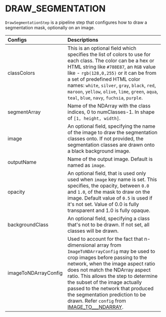 # DRAW\_SEGMENTATION

`DrawSegmentationStep` is a pipeline step that configures how to draw a segmentation mask, optionally on an image.

| Configs | Descriptions |
| :--- | :--- |
| classColors | This is an optional field which specifies the list of colors to use for each class. The color can be a hex or HTML string like `#788E87`, an `RGB` value like - `rgb(128,0,255)` or  it can be from a set of predefined HTML color names: `white`, `silver`, `gray`, `black`, `red`, `maroon`, `yellow`, `olive`, `lime`, `green`, `aqua`, `teal`, `blue`, `navy`, `fuchsia`, `purple`. |
| segmentArray | Name of the NDArray with the class indices, 0 to numClasses-1. In shape of `[1, height, width]`. |
| image | An optional field, specifying the name of the image to draw the segmentation classes onto. If not provided, the segmentation classes are drawn onto a black background image. |
| outputName | Name of the output image. Default is named as `image`. |
| opacity | An optional field, that is used only used when `image` key name is set. This specifies, the opacity, between `0.0` and `1.0`, of the mask to draw on the image. Default value of `0.5` is used if it's not set. Value of 0.0 is fully transparent and 1.0 is fully opaque. |
| backgroundClass | An optional field, specifying a class that's not to be drawn. If not set, all classes will be drawn. |
| imageToNDArrayConfig | Used to account for the fact that n-dimensional array from `ImageToNDArrayConfig` may be used to crop images before passing to the network, when the image aspect ratio does not match the NDArray aspect ratio. This allows the step to determine the subset of the image actually passed to the network that produced the segmentation prediction to be drawn. Refer `config` from [IMAGE\_TO_\__NDARRAY](image_to_ndarray.md). |

